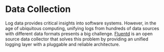 # Data Collection

Log data provides critical insights into software systems. However, in the age of ubiquitous computing, unifying logs from hundreds of data sources with different data formats presents a big challenge. [Fluentd](http://www.fluentd.org) is an open source data collector that solves this problem by providing an unified logging layer with a pluggable and reliable architecture.